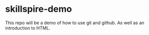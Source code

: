 # skillspire-demo
This repo will be a demo of how to use git and github. As well as an introduction to HTML.
